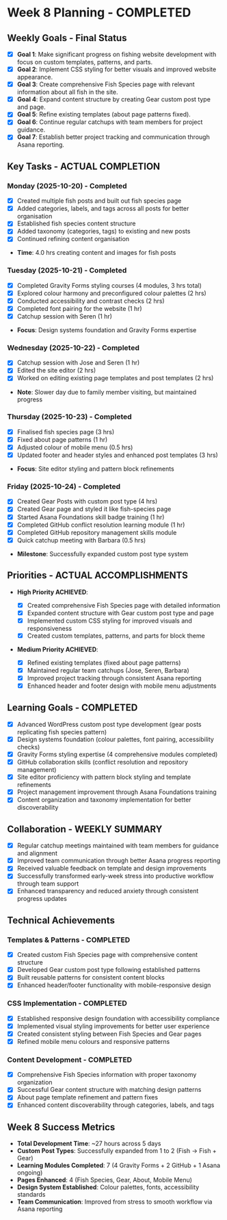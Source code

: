 # Week 8 Planning - COMPLETED

## Weekly Goals - Final Status

-   [x] **Goal 1**: Make significant progress on fishing website development with focus on custom templates, patterns, and parts.
-   [x] **Goal 2**: Implement CSS styling for better visuals and improved website appearance.
-   [x] **Goal 3**: Create comprehensive Fish Species page with relevant information about all fish in the site.
-   [x] **Goal 4**: Expand content structure by creating Gear custom post type and page.
-   [x] **Goal 5**: Refine existing templates (about page patterns fixed).
-   [x] **Goal 6**: Continue regular catchups with team members for project guidance.
-   [x] **Goal 7**: Establish better project tracking and communication through Asana reporting.

## Key Tasks - ACTUAL COMPLETION

### Monday (2025-10-20) - Completed

-   [x] Created multiple fish posts and built out fish species page
-   [x] Added categories, labels, and tags across all posts for better organisation
-   [x] Established fish species content structure
-   [x] Added taxonomy (categories, tags) to existing and new posts
-   [x] Continued refining content organisation
-   **Time**: 4.0 hrs creating content and images for fish posts

### Tuesday (2025-10-21) - Completed

-   [x] Completed Gravity Forms styling courses (4 modules, 3 hrs total)
-   [x] Explored colour harmony and preconfigured colour palettes (2 hrs)
-   [x] Conducted accessibility and contrast checks (2 hrs)
-   [x] Completed font pairing for the website (1 hr)
-   [x] Catchup session with Seren (1 hr)
-   **Focus**: Design systems foundation and Gravity Forms expertise

### Wednesday (2025-10-22) - Completed

-   [x] Catchup session with Jose and Seren (1 hr)
-   [x] Edited the site editor (2 hrs)
-   [x] Worked on editing existing page templates and post templates (2 hrs)
-   **Note**: Slower day due to family member visiting, but maintained progress

### Thursday (2025-10-23) - Completed

-   [x] Finalised fish species page (3 hrs)
-   [x] Fixed about page patterns (1 hr)
-   [x] Adjusted colour of mobile menu (0.5 hrs)
-   [x] Updated footer and header styles and enhanced post templates (3 hrs)
-   **Focus**: Site editor styling and pattern block refinements

### Friday (2025-10-24) - Completed

-   [x] Created Gear Posts with custom post type (4 hrs)
-   [x] Created Gear page and styled it like fish-species page
-   [x] Started Asana Foundations skill badge training (1 hr)
-   [x] Completed GitHub conflict resolution learning module (1 hr)
-   [x] Completed GitHub repository management skills module
-   [x] Quick catchup meeting with Barbara (0.5 hrs)
-   **Milestone**: Successfully expanded custom post type system

## Priorities - ACTUAL ACCOMPLISHMENTS

-   **High Priority ACHIEVED**:

    -   [x] Created comprehensive Fish Species page with detailed information
    -   [x] Expanded content structure with Gear custom post type and page
    -   [x] Implemented custom CSS styling for improved visuals and responsiveness
    -   [x] Created custom templates, patterns, and parts for block theme

-   **Medium Priority ACHIEVED**:
    -   [x] Refined existing templates (fixed about page patterns)
    -   [x] Maintained regular team catchups (Jose, Seren, Barbara)
    -   [x] Improved project tracking through consistent Asana reporting
    -   [x] Enhanced header and footer design with mobile menu adjustments

## Learning Goals - COMPLETED

-   [x] Advanced WordPress custom post type development (gear posts replicating fish species pattern)
-   [x] Design systems foundation (colour palettes, font pairing, accessibility checks)
-   [x] Gravity Forms styling expertise (4 comprehensive modules completed)
-   [x] GitHub collaboration skills (conflict resolution and repository management)
-   [x] Site editor proficiency with pattern block styling and template refinements
-   [x] Project management improvement through Asana Foundations training
-   [x] Content organization and taxonomy implementation for better discoverability

## Collaboration - WEEKLY SUMMARY

-   [x] Regular catchup meetings maintained with team members for guidance and alignment
-   [x] Improved team communication through better Asana progress reporting
-   [x] Received valuable feedback on template and design improvements
-   [x] Successfully transformed early-week stress into productive workflow through team support
-   [x] Enhanced transparency and reduced anxiety through consistent progress updates

## Technical Achievements

### Templates & Patterns - COMPLETED

-   [x] Created custom Fish Species page with comprehensive content structure
-   [x] Developed Gear custom post type following established patterns
-   [x] Built reusable patterns for consistent content blocks
-   [x] Enhanced header/footer functionality with mobile-responsive design

### CSS Implementation - COMPLETED

-   [x] Established responsive design foundation with accessibility compliance
-   [x] Implemented visual styling improvements for better user experience
-   [x] Created consistent styling between Fish Species and Gear pages
-   [x] Refined mobile menu colours and responsive patterns

### Content Development - COMPLETED

-   [x] Comprehensive Fish Species information with proper taxonomy organization
-   [x] Successful Gear content structure with matching design patterns
-   [x] About page template refinement and pattern fixes
-   [x] Enhanced content discoverability through categories, labels, and tags

## Week 8 Success Metrics

-   **Total Development Time**: ~27 hours across 5 days
-   **Custom Post Types**: Successfully expanded from 1 to 2 (Fish → Fish + Gear)
-   **Learning Modules Completed**: 7 (4 Gravity Forms + 2 GitHub + 1 Asana ongoing)
-   **Pages Enhanced**: 4 (Fish Species, Gear, About, Mobile Menu)
-   **Design System Established**: Colour palettes, fonts, accessibility standards
-   **Team Communication**: Improved from stress to smooth workflow via Asana reporting
